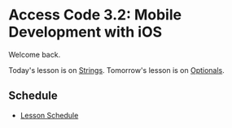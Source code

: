 # Access Code 3.2: Mobile Development with iOS

Welcome back.

Today's lesson is on [Strings](/lessons/strings). 
Tomorrow's lesson is on [Optionals](/lessons/optionals). 

## Schedule

- [Lesson Schedule](schedule.md)

